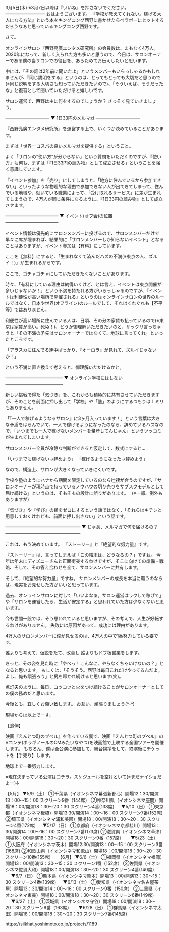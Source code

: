 3月5日(木) ※3月7日以降は『いいね』を押さないでください。
━━━━━━━━━
おはようございます。
『学校が教えてくれない。稼げる大人になる方法』という本をキングコング西野に書かせたらベラボーにヒットするだろうなぁと思っているキングコング西野です。

さて。

オンラインサロン『西野亮廣エンタメ研究所』の会員数は、まもなく4万人。
2020年になって、新しく入られた方も多いと思うので、今日は、サロンオーナーである僕の当サロンでの役目を、あらためてお伝えしたいと思います。

中には、「その話は2年前に聞いたよ」というメンバーもいらっしゃるかもしれませんが、『同じ説明をする』というのは、とってもとっても大切だと思うので(※同じ説明をする大切さも知っていただきたいので)、「そういえば、そうだったな」と復習として聞いていただけると嬉しいです。

サロン運営で、西野は主に何をするのでしょうか？
さっそく見ていきましょう。

━━━━━━━━━━
▼ 1日33円のメルマガ
━━━━━━━━━━

『西野亮廣エンタメ研究所』を運営する上で、いくつか決めていることがあります。

まずは「世界一コスパの良いメルマガを提供する」ということ。

よく「サロンの“使い方”が分からない」という質問をいただくのですが、『使い方』も何も、まずは「『1日33円の読み物』として成立させる」ということを強く意識しています。

『イベント参加』を「売り」にしてしまうと、「地方に住んでいるから参加できない」といったような物理的な理由で参加できない人が出てきてしまって、住んでいる地域や、就いている職業によって、「受け取れるサービス」に差が生まれてしまうので、4万人が同じ条件になるように、『1日33円の読み物』として成立させます。

━━━━━━━━━━━━
▼ イベント(オフ会)の位置
━━━━━━━━━━━━

イベント情報は優先的にサロンメンバーに投げるので、サロンメンバーだけで早々に席が埋まれば、結果的に「サロンメンバーしか知らないイベント」となることはありますが、イベント参加は【有料】にしています。

ここを【無料】にすると、「生まれなくて済んだハズの不満(※東京の人、ズルイ！)」が生まれるからです。

ここで、ゴチャゴチャにしていただきたくないことがあります。

時々、「有料にしている理由は納得いくけど、とは言え、イベントは東京開催が多いじゃないか！」という不満を持たれる方がいらっしゃるのですが、『イベントは利便性が高い場所で開催される』というのはオンラインサロンの世界のルールではなく、日本や世界(オフライン)のルールでして、それはくれぐれも【不平等】ではありません。

利便性が高い場所に住んでいる人は、日頃、その分の家賃も払っているので(※東京は家賃が高い。死ぬ！)、どうか御理解いただきたいのと、ザックリ言っちゃうと「その不満の矛先はサロンオーナーではなくて、地球に言ってくれ」といったところです。　

「アラスカに住んでる連中ばっかり、『オーロラ』が見れて、ズルイじゃないか！」

という不満に置き換えて考えると、御理解いただけるかと。

━━━━━━━━━━━━━
▼ オンライン学校にはしない
━━━━━━━━━━━━━

新しい挑戦で得た「気づき」を、これからも積極的に共有させていただきますが、そのことを前面に押し出して「学校」や「塾」のようにするつもりは１ミリもありません。

「『一人で稼げるようなるサロン』に3ヶ月入っています！」という言葉は大きな矛盾をはらんでいて、一人で稼げるようになったのなら、辞めているハズなので、「いつまでも一人で稼げないメンバーを量産してんじゃん」というツッコミが生まれてしまいます。

サロンメンバー全員が冷静な判断ができると仮定して、数式にすると…

「いつまでも稼げない→辞めよう」
「稼げるようになった→辞めよう」　

なので、構造上、サロンが大きくなっていきにくいです。

学校や塾のようにハナから期間を限定しているのなら辻褄が合うのですが、「サロンオーナーが現時点で持っているノウハウの切り売りをサブスクモデルとして届け続ける」というのは、そもそもの設計に誤りがあります。　
(※一部、例外もありますが)

『気づき』や『学び』の類をゼロにするという話ではなく、「それらはキチンと用意しておくけれども、前面に押し出さない」という話です。

━━━━━━━━━━━━━━━━━
▼ じゃあ、メルマガで何を届けるの？
━━━━━━━━━━━━━━━━━

これは、もう決めています。
『ストーリー』と『絶望的な努力量』です。

『ストーリー』は、言ってしまえば「この結末は、どうなるの？」ですね。
今年は年末にディズニーさんと正面衝突するわけですが、そこに向けての準備・戦略、そして、その答え合わせを全て、サロンメンバーに共有します。

そして、『絶望的な努力量』ですね。
サロンメンバーの成長を本当に願うのならば、現実をお見せした方がいいと思っています。

過去、オンラインサロンに対して「いいよなぁ。サロン運営はラクして稼げて」や「サロンを運営したら、生活が安定する」と思われていた方は少なくないと思います。

今も世間一般では、そう思われていると思いますが、その考えで、人生が好転するわけがありません。
失敗には原因があって、成功には理由があります。

4万人のサロンメンバーに僕が見せるのは、4万人の中で1番努力している姿です。

誰よりも考えて、仮説をたて、改善し
誰よりもドブ板営業をします。

きっと、その姿を見た時に「やべっ！こんなに、やらなくちゃいけないの？」となると思います。
もしくは、「そうそう。西野は毎日これだけやってるんだよ。よし、俺も頑張ろう」と尻を叩かれ続けると思います(笑)。

点灯夫のように、毎日、コツコツと火をつけ続けることがサロンオーナーとしての僕の務めだと思います。

今後とも、宜しくお願い致します。
お互い、頑張りましょう(^-^)

現場からは以上でーす。

【追伸】

映画『えんとつ町のプペル』を作っている裏で、映画『えんとつ町のプペル』のVコンテ(ボラギノールのCMみたいなやつ)を映画館で上映する全国ツアーを開催します。
もちろん、僕は全公演に参加して、舞台挨拶をして、終演後にチケットを【手売り】します。

地球上で一番努力します。

※現在決まっている公演はコチラ。スケジュールを空けといて(※まだナイショだよー)↓

【5月】
▼5/9（土）
①千葉県（イオンシネマ幕張新都心）開場12：30/開演13：00～15：00 スクリーン9番（144席）
②神奈川県（イオンシネマ座間）開場18：00/開演18：30～20：30 スクリーン4番(138席)
　
▼5/10（日）
①東京都（イオンシネマ板橋）開場13:30/開演14：00～16：00 スクリーン7番(152席)
②埼玉県（イオンシネマ浦和美園）開場18：00/開演18：30～20：30 スクリーン4番(172席)
　
▼5/17（日）
①京都府（イオンシネマ京都桂川）開場13：30/開演14：00～16：00 スクリーン7番(173席)
②滋賀県（イオンシネマ草津）開場18：00/開演18：30～20：30 スクリーン9番（157席）
　
▼5/23（土）
①大阪府（イオンシネマ茨木）開場12:30/開演13：00～15：00 スクリーン3番(168席)
②和歌山県（イオンシネマ和歌山）開場18：00/開演18：30～20：30 スクリーン10番(155席)
　
【6月】
▼6/6（土）
①福岡県（イオンシネマ福岡）開場13：00/開演13：30～15：30 スクリーン1番（152席）
②佐賀県（イオンシネマ佐賀大和）開場18：00/開演18：30～20：30 スクリーン4番(140席)
　
▼6/7（日）
①熊本県（イオンシネマ熊本）開場13：00/開演13：30～15：30 スクリーン4番(139席)
　
▼6/13（土）
①愛知県（イオンシネマ名古屋茶屋）開場13：30/開演14：00～16：00 スクリーン9番（150席）
②三重県（イオンシネマ東員）開場18：00/開演18：30～20：30 スクリーン6番(149席)
　
▼6/27（土）
①茨城県（イオンシネマ守谷）開場18：00/開演18：30～20：30 スクリーン9番（163席）
　
▼6/28（日）
①群馬県（イオンシネマ太田）開場18：00/開演18：30～20：30 スクリーン7番(145席)

https://silkhat.yoshimoto.co.jp/projects/1189
